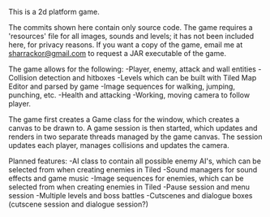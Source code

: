 This is a 2d platform game.

The commits shown here contain only source code.
The game requires a 'resources' file for all images, sounds and levels; it has not been included here, for privacy reasons.
If you want a copy of the game, email me at sharrackor@gmail.com to request a JAR executable of the game.

The game allows for the following:
    -Player, enemy, attack and wall entities
    -Collision detection and hitboxes
    -Levels which can be built with Tiled Map Editor and parsed by game
    -Image sequences for walking, jumping, punching, etc.
    -Health and attacking
    -Working, moving camera to follow player.

The game first creates a Game class for the window, which creates a canvas to be drawn to.
A game session is then started, which updates and renders in two separate threads managed by the game canvas.
The session updates each player, manages collisions and updates the camera.

Planned features:
    -AI class to contain all possible enemy AI's, which can be selected from when creating enemies in Tiled
    -Sound managers for sound effects and game music
    -Image sequences for enemies, which can be selected from when creating enemies in Tiled
    -Pause session and menu session
    -Multiple levels and boss battles
    -Cutscenes and dialogue boxes (cutscene session and dialogue session?)